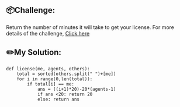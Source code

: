 ## 📦Challenge:
Return the number of minutes it will take to get your license.
For more details of the challenge, [Click here][https://edabit.com/challenge/n53MYmznGpPLxM4K2]

## ✏️My Solution:
```
def license(me, agents, others):
	total = sorted(others.split(" ")+[me])
	for i in range(0,len(total)):
		if total[i] == me:
			ans = ((i+1)*20)-20*(agents-1)
			if ans <20: return 20
			else: return ans
```

[https://edabit.com/challenge/n53MYmznGpPLxM4K2]: https://edabit.com/challenge/n53MYmznGpPLxM4K2